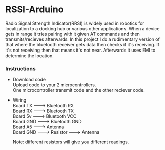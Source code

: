 # RSSI-Arduino
Radio Signal Strength Indicator(RRSI) is widely used in robotics for localization to a docking hub or various other applications.  When a device gets in range it tries pairing with it given AT commands and then transmits/recieves afterwards.  In this project I do a rudimentary version of that where the bluetooth receiver gets data then checks if it's receiving.  If it's not receiving then that means it's not near.  Afterwards it uses EMI to determine the location.


### Instructions

- Download code <br />
  Upload code to your 2 microcontrollers. <br /> 
  One microcontroller transmit code and the other reciever code. <br />

- Wiring <br />
  Board TX  ---> Bluetooth RX <br />
  Board RX  ---> Bluetooth TX <br />
  Board 5v  ---> Bluetooth VCC <br />
  Board GND ---> Bluetooth GND <br />
  Board A5  ---> Antenna <br />
  Board GND ---> Resistor ---> Antenna <br />
  
  Note: different resistors will give you different readings.
